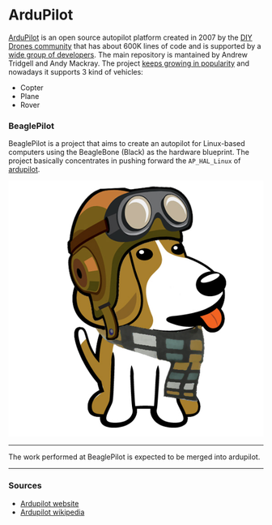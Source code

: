 # ArduPilot

[ArduPilot](https://github.com/diydrones/ardupilot) is an open source autopilot platform created in 2007 by the [DIY Drones community](diydrones.com) that has about 600K lines of code and is supported by a [wide group of developers](https://github.com/diydrones/ardupilot/graphs/contributors). The main repository is mantained by Andrew Tridgell and Andy Mackray. The project [keeps growing in popularity](https://github.com/diydrones/ardupilot/graphs/commit-activity) and nowadays it supports 3 kind of vehicles:
- Copter
- Plane
- Rover



### BeaglePilot

BeaglePilot is a project that aims to create an autopilot for Linux-based computers using the BeagleBone (Black) as the hardware blueprint.
The project basically concentrates in pushing forward the `AP_HAL_Linux` of [ardupilot](https://github.com/diydrones/ardupilot).

![](../img/beaglepilot/beagle.jpg)


----

The work performed at BeaglePilot is expected to be merged into ardupilot.

----

### Sources
- [Ardupilot website](http://ardupilot.com)
- [Ardupilot wikipedia](http://en.wikipedia.org/wiki/Ardupilot)
